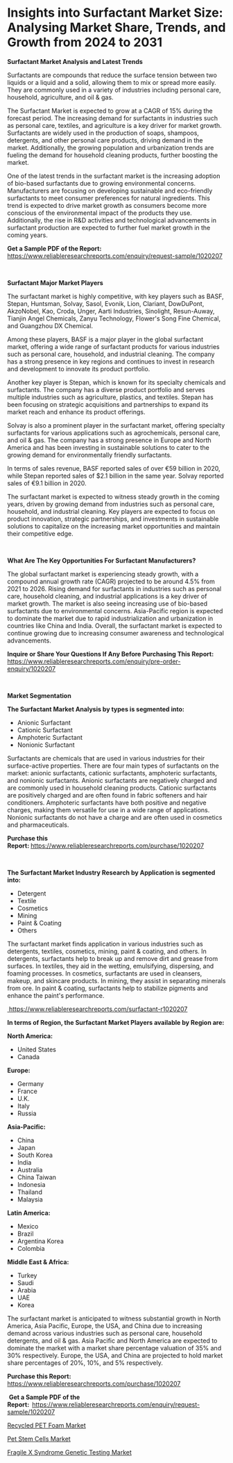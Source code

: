 <p><h1>Insights into Surfactant Market Size: Analysing Market Share, Trends, and Growth from 2024 to 2031</h1></p><p><strong>Surfactant Market Analysis and Latest Trends</strong></p>
<p><p>Surfactants are compounds that reduce the surface tension between two liquids or a liquid and a solid, allowing them to mix or spread more easily. They are commonly used in a variety of industries including personal care, household, agriculture, and oil & gas.</p><p>The Surfactant Market is expected to grow at a CAGR of 15% during the forecast period. The increasing demand for surfactants in industries such as personal care, textiles, and agriculture is a key driver for market growth. Surfactants are widely used in the production of soaps, shampoos, detergents, and other personal care products, driving demand in the market. Additionally, the growing population and urbanization trends are fueling the demand for household cleaning products, further boosting the market.</p><p>One of the latest trends in the surfactant market is the increasing adoption of bio-based surfactants due to growing environmental concerns. Manufacturers are focusing on developing sustainable and eco-friendly surfactants to meet consumer preferences for natural ingredients. This trend is expected to drive market growth as consumers become more conscious of the environmental impact of the products they use. Additionally, the rise in R&D activities and technological advancements in surfactant production are expected to further fuel market growth in the coming years.</p></p>
<p><strong>Get a Sample PDF of the Report:&nbsp;</strong> <a href="https://www.reliableresearchreports.com/enquiry/request-sample/1020207">https://www.reliableresearchreports.com/enquiry/request-sample/1020207</a></p>
<p>&nbsp;</p>
<p><strong>Surfactant Major Market Players</strong></p>
<p><p>The surfactant market is highly competitive, with key players such as BASF, Stepan, Huntsman, Solvay, Sasol, Evonik, Lion, Clariant, DowDuPont, AkzoNobel, Kao, Croda, Unger, Aarti Industries, Sinolight, Resun-Auway, Tianjin Angel Chemicals, Zanyu Technology, Flower's Song Fine Chemical, and Guangzhou DX Chemical. </p><p>Among these players, BASF is a major player in the global surfactant market, offering a wide range of surfactant products for various industries such as personal care, household, and industrial cleaning. The company has a strong presence in key regions and continues to invest in research and development to innovate its product portfolio.</p><p>Another key player is Stepan, which is known for its specialty chemicals and surfactants. The company has a diverse product portfolio and serves multiple industries such as agriculture, plastics, and textiles. Stepan has been focusing on strategic acquisitions and partnerships to expand its market reach and enhance its product offerings.</p><p>Solvay is also a prominent player in the surfactant market, offering specialty surfactants for various applications such as agrochemicals, personal care, and oil & gas. The company has a strong presence in Europe and North America and has been investing in sustainable solutions to cater to the growing demand for environmentally friendly surfactants.</p><p>In terms of sales revenue, BASF reported sales of over €59 billion in 2020, while Stepan reported sales of $2.1 billion in the same year. Solvay reported sales of €9.1 billion in 2020.</p><p>The surfactant market is expected to witness steady growth in the coming years, driven by growing demand from industries such as personal care, household, and industrial cleaning. Key players are expected to focus on product innovation, strategic partnerships, and investments in sustainable solutions to capitalize on the increasing market opportunities and maintain their competitive edge.</p></p>
<p>&nbsp;</p>
<p><strong>What Are The Key Opportunities For Surfactant Manufacturers?</strong></p>
<p><p>The global surfactant market is experiencing steady growth, with a compound annual growth rate (CAGR) projected to be around 4.5% from 2021 to 2026. Rising demand for surfactants in industries such as personal care, household cleaning, and industrial applications is a key driver of market growth. The market is also seeing increasing use of bio-based surfactants due to environmental concerns. Asia-Pacific region is expected to dominate the market due to rapid industrialization and urbanization in countries like China and India. Overall, the surfactant market is expected to continue growing due to increasing consumer awareness and technological advancements.</p></p>
<p><strong>Inquire or Share Your Questions If Any Before Purchasing This Report:</strong> <a href="https://www.reliableresearchreports.com/enquiry/pre-order-enquiry/1020207">https://www.reliableresearchreports.com/enquiry/pre-order-enquiry/1020207</a></p>
<p>&nbsp;</p>
<p><strong>Market Segmentation</strong></p>
<p><strong>The Surfactant Market Analysis by types is segmented into:</strong></p>
<p><ul><li>Anionic Surfactant</li><li>Cationic Surfactant</li><li>Amphoteric Surfactant</li><li>Nonionic Surfactant</li></ul></p>
<p><p>Surfactants are chemicals that are used in various industries for their surface-active properties. There are four main types of surfactants on the market: anionic surfactants, cationic surfactants, amphoteric surfactants, and nonionic surfactants. Anionic surfactants are negatively charged and are commonly used in household cleaning products. Cationic surfactants are positively charged and are often found in fabric softeners and hair conditioners. Amphoteric surfactants have both positive and negative charges, making them versatile for use in a wide range of applications. Nonionic surfactants do not have a charge and are often used in cosmetics and pharmaceuticals.</p></p>
<p><strong>Purchase this Report:&nbsp;</strong><a href="https://www.reliableresearchreports.com/purchase/1020207">https://www.reliableresearchreports.com/purchase/1020207</a></p>
<p>&nbsp;</p>
<p><strong>The Surfactant Market Industry Research by Application is segmented into:</strong></p>
<p><ul><li>Detergent</li><li>Textile</li><li>Cosmetics</li><li>Mining</li><li>Paint & Coating</li><li>Others</li></ul></p>
<p><p>The surfactant market finds application in various industries such as detergents, textiles, cosmetics, mining, paint & coating, and others. In detergents, surfactants help to break up and remove dirt and grease from surfaces. In textiles, they aid in the wetting, emulsifying, dispersing, and foaming processes. In cosmetics, surfactants are used in cleansers, makeup, and skincare products. In mining, they assist in separating minerals from ore. In paint & coating, surfactants help to stabilize pigments and enhance the paint's performance.</p></p>
<p><a href="https://www.reliableresearchreports.com/surfactant-r1020207">&nbsp;https://www.reliableresearchreports.com/surfactant-r1020207</a></p>
<p><strong>In terms of Region, the Surfactant Market Players available by Region are:</strong></p>
<p>
    <p> <strong> North America: </strong>
        <ul>
            <li>United States</li>
            <li>Canada</li>
        </ul>
        </p> 
    <p> <strong> Europe: </strong>
        <ul>
            <li>Germany</li>
            <li>France</li>
            <li>U.K.</li>
            <li>Italy</li>
            <li>Russia</li>
        </ul>
        </p> 
    <p> <strong> Asia-Pacific: </strong>
        <ul>
            <li>China</li>
            <li>Japan</li>
            <li>South Korea</li>
            <li>India</li>
            <li>Australia</li>
            <li>China Taiwan</li>
            <li>Indonesia</li>
            <li>Thailand</li>
            <li>Malaysia</li>
        </ul>
        </p> 
    <p> <strong> Latin America: </strong>
        <ul>
            <li>Mexico</li>
            <li>Brazil</li>
            <li>Argentina Korea</li>
            <li>Colombia</li>
        </ul>
        </p> 
    <p> <strong> Middle East & Africa: </strong>
        <ul>
            <li>Turkey</li>
            <li>Saudi</li>
            <li>Arabia</li>
            <li>UAE</li>
            <li>Korea</li>
        </ul>
    </p>
    </p>
<p><p>The surfactant market is anticipated to witness substantial growth in North America, Asia Pacific, Europe, the USA, and China due to increasing demand across various industries such as personal care, household detergents, and oil & gas. Asia Pacific and North America are expected to dominate the market with a market share percentage valuation of 35% and 30% respectively. Europe, the USA, and China are projected to hold market share percentages of 20%, 10%, and 5% respectively.</p></p>
<p><strong>Purchase this Report: </strong><a href="https://www.reliableresearchreports.com/purchase/1020207">https://www.reliableresearchreports.com/purchase/1020207</a></p>
<p>&nbsp;<strong>Get a Sample PDF of the Report:&nbsp;&nbsp;</strong><a href="https://www.reliableresearchreports.com/enquiry/request-sample/1020207">https://www.reliableresearchreports.com/enquiry/request-sample/1020207</a></p>
<p><strong></strong></p>
<p><p><a href="https://github.com/CliffMedina6/Market-Research-Report-List-4/blob/main/recycled-pet-foam-market.md">Recycled PET Foam Market</a></p><p><a href="https://www.linkedin.com/pulse/pet-stem-cells-market-analysis-sze-forecasted-period-from-2024-5aqjc">Pet Stem Cells Market</a></p><p><a href="https://www.linkedin.com/pulse/fragile-x-syndrome-genetic-testing-market-analysis-its-cagr-pwh0e">Fragile X Syndrome Genetic Testing Market</a></p></p>
